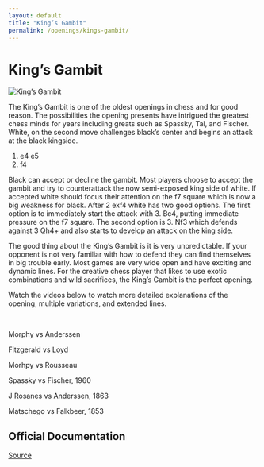```yaml
---
layout: default
title: "King’s Gambit"
permalink: /openings/kings-gambit/
---
```

# King’s Gambit


![King’s Gambit](/kings-gambit.jpg)


The King’s Gambit is one of the oldest openings in chess and for good reason. The possibilities the opening presents have intrigued the greatest chess minds for years including greats such as Spassky, Tal, and Fischer. White, on the second move challenges black’s center and begins an attack at the black kingside.

1. e4 e5
2. f4

Black can accept or decline the gambit. Most players choose to accept the gambit and try to counterattack the now semi-exposed king side of white. If accepted white should focus their attention on the f7 square which is now a big weakness for black. After 2 exf4 white has two good options. The first option is to immediately start the attack with 3. Bc4, putting immediate pressure on the f7 square. The second option is 3. Nf3 which defends against 3 Qh4+ and also starts to develop an attack on the king side.

The good thing about the King’s Gambit is it is very unpredictable. If your opponent is not very familiar with how to defend they can find themselves in big trouble early. Most games are very wide open and have exciting and dynamic lines. For the creative chess player that likes to use exotic combinations and wild sacrifices, the King’s Gambit is the perfect opening.

Watch the videos below to watch more detailed explanations of the opening, multiple variations, and extended lines.

  

Morphy vs Anderssen

Fitzgerald vs Loyd

Morhpy vs Rousseau

Spassky vs Fischer, 1960

J Rosanes vs Anderssen, 1863

Matschego vs Falkbeer, 1853


## Official Documentation
[Source](https://www.thechesswebsite.com/kings-gambit/)

